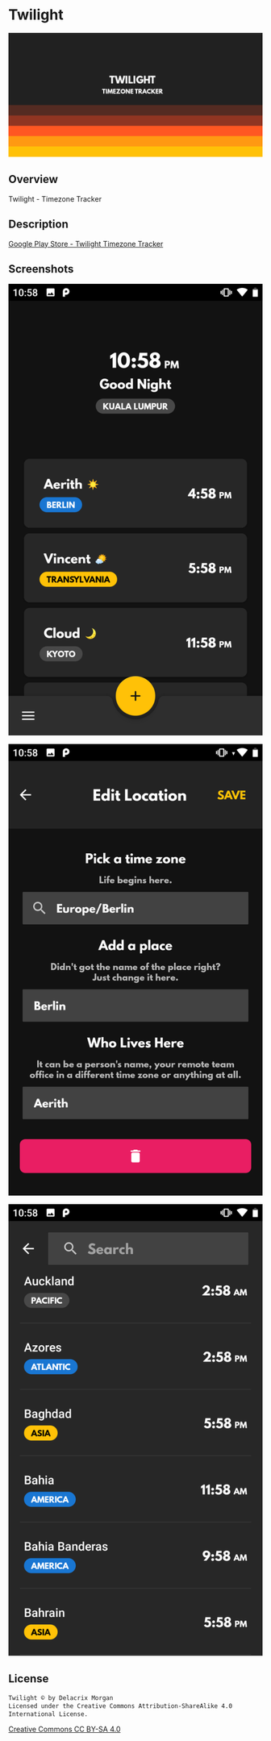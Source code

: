 # Twilight

![Overview Header](/screenshots/0_header_small.png?raw=true "Overview Header")

## Overview

Twilight - Timezone Tracker

## Description

[Google Play Store - Twilight Timezone Tracker](https://play.google.com/store/apps/details?id=com.delacrixmorgan.twilight.android)

## Screenshots

![List](/screenshots/1_location_list.png?raw=true "List")

![Add](/screenshots/2_add_location.png?raw=true "Add")

![Search](/screenshots/3_search_location.png?raw=true "Search")

## License
```
Twilight © by Delacrix Morgan
Licensed under the Creative Commons Attribution-ShareAlike 4.0 International License.
```
[Creative Commons CC BY-SA 4.0](https://creativecommons.org/licenses/by-sa/4.0/legalcode)

